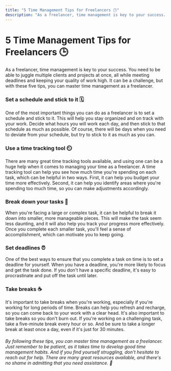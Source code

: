 ```yaml
---
title: "5 Time Management Tips for Freelancers 🕒"
description: "As a freelancer, time management is key to your success. You need to be able to juggle multiple clients and projects at once, all while meeting deadlines and keeping your quality of work high. It can be a challenge, but with these five tips, you can master time management as a freelancer."
---
```


# 5 Time Management Tips for Freelancers 🕒

As a freelancer, time management is key to your success. You need to be able to juggle multiple clients and projects at once, all while meeting deadlines and keeping your quality of work high. It can be a challenge, but with these five tips, you can master time management as a freelancer.

### Set a schedule and stick to it 🗓️

One of the most important things you can do as a freelancer is to set a schedule and stick to it. This will help you stay organized and on track with your work. Decide what hours you will work each day, and then stick to that schedule as much as possible. Of course, there will be days when you need to deviate from your schedule, but try to stick to it as much as you can.

### Use a time tracking tool ⏲️

There are many great time tracking tools available, and using one can be a huge help when it comes to managing your time as a freelancer. A time tracking tool can help you see how much time you're spending on each task, which can be helpful in two ways. First, it can help you budget your time more effectively. Second, it can help you identify areas where you're spending too much time, so you can make adjustments accordingly.

### Break down your tasks 🔨

When you're facing a large or complex task, it can be helpful to break it down into smaller, more manageable pieces. This will make the task seem less daunting, and it will also help you track your progress more effectively. Once you complete each smaller task, you'll feel a sense of accomplishment, which can motivate you to keep going.

### Set deadlines ⏰

One of the best ways to ensure that you complete a task on time is to set a deadline for yourself. When you have a deadline, you're more likely to focus and get the task done. If you don't have a specific deadline, it's easy to procrastinate and put off the task until later.

### Take breaks ☕

It's important to take breaks when you're working, especially if you're working for long periods of time. Breaks can help you refresh and recharge, so you can come back to your work with a clear head. It's also important to take breaks so you don't burn out. If you're working on a challenging task, take a five-minute break every hour or so. And be sure to take a longer break at least once a day, even if it's just for 30 minutes.

###### By following these tips, you can master time management as a freelancer. Just remember to be patient, as it takes time to develop good time management habits. And if you find yourself struggling, don't hesitate to reach out for help. There are many great resources available, and there's no shame in admitting that you need assistance. 💪
